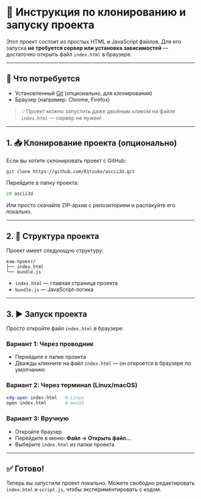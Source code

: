 # 🚀 Инструкция по клонированию и запуску проекта

Этот проект состоит из простых HTML и JavaScript файлов. Для его запуска **не требуется сервер или установка зависимостей** — достаточно открыть файл `index.html` в браузере.

---

## 🧩 Что потребуется

- Установленный [Git](https://git-scm.com/) (опционально, для клонирования)
- Браузер (например: Chrome, Firefox)

> 💡 Проект можно запустить даже двойным кликом на файле `index.html` — сервер не нужен!

---

## 1. 📥 Клонирование проекта (опционально)

Если вы хотите склонировать проект с GitHub:

```bash
git clone https://github.com/R1tsuko/ascii3d.git
```

Перейдите в папку проекта:

```bash
cd ascii3d
```

Или просто скачайте ZIP-архив с репозиторием и распакуйте его локально.

---

## 2. 📁 Структура проекта

Проект имеет следующую структуру:

```
ваш-проект/
├── index.html
└── bundle.js
```

- `index.html` — главная страница проекта
- `bundle.js` — JavaScript-логика

---

## 3. ▶️ Запуск проекта

Просто откройте файл `index.html` в браузере:

### Вариант 1: Через проводник
- Перейдите к папке проекта
- Дважды кликните на файл `index.html` — он откроется в браузере по умолчанию

### Вариант 2: Через терминал (Linux/macOS)
```bash
xdg-open index.html   # Linux
open index.html       # macOS
```

### Вариант 3: Вручную
- Откройте браузер
- Перейдите в меню: **Файл → Открыть файл…**
- Выберите `index.html` из папки проекта

---

## ✅ Готово!

Теперь вы запустили проект локально. Можете свободно редактировать `index.html` и `script.js`, чтобы экспериментировать с кодом.
